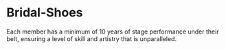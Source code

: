 # Bridal-Shoes
Each member has a minimum of 10 years of stage performance under their belt, ensuring a level of skill and artistry that is unparalleled.
